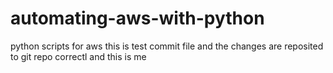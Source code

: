 # automating-aws-with-python
python scripts for aws
this is test commit file and the changes are reposited to git repo correctl and this is me 
